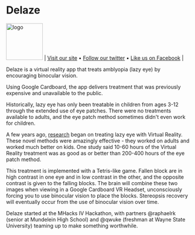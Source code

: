 Delaze
======

<img src="http://delaze.me/img/about/DelazeLogo.png" alt="logo" width="100px"> | [Visit our site](http://delaze.me "delaze.me") • [Follow our twitter](https://twitter.com/delazeme "@delazeMe") • [Like us on Facebook](https://www.facebook.com/delazeme "DeLaze page") |

Delaze is a virtual reality app that treats amblyopia (lazy eye) by encouraging binocular vision.

Using Google Cardboard, the app delivers treatment that was previously expensive and unavailable to the public.

Historically, lazy eye has only been treatable in children from ages 3-12 through the extended use of eye patches. There were no treatments available to adults, and the eye patch method sometimes didn't even work for children.

A few years ago, [research](http://mvr.mcgill.ca/Robert/clinicaltrial/clinicaltrial.html "clinical trial") began on treating lazy eye with Virtual Reality. These novel methods were amazingly effective - they worked on adults and worked much better on kids. One study said 10-60 hours of the Virtual Reality treatment was as good as or better than 200-400 hours of the eye patch method.

This treatment is implemented with a Tetris-like game. Fallen block are in high contrast in one eye and in low contrast in the other, and the opposite contrast is given to the falling blocks. The brain will combine these two images when viewing in a Google Cardboard VR Headset, unconsciously forcing you to use binocular vision to place the blocks. Stereopsis recovery will eventually occur from the use of binocular vision over time.

Delaze started at the MHacks IV Hackathon, with partners @raphaelrk (senior at Mundelein High School) and @qwuke (freshman at Wayne State University) teaming up to make something worthwhile.
